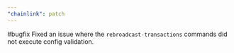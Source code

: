 ```yaml
---
"chainlink": patch
---
```


#bugfix Fixed an issue where the `rebroadcast-transactions` commands did not execute config validation.
